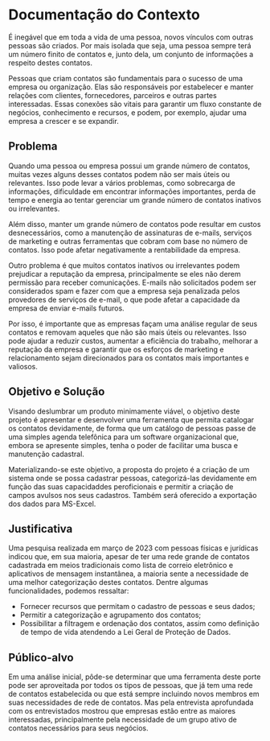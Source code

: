 
# Documentação do Contexto

É inegável que em toda a vida de uma pessoa, novos vínculos com outras pessoas são criados. Por mais isolada que seja, uma pessoa sempre terá um número finito de contatos e, junto dela, um conjunto de informações a respeito destes contatos.

Pessoas que criam contatos são fundamentais para o sucesso de uma empresa ou organização. Elas são responsáveis por estabelecer e manter relações com clientes, fornecedores, parceiros e outras partes interessadas. Essas conexões são vitais para garantir um fluxo constante de negócios, conhecimento e recursos, e podem, por exemplo, ajudar uma empresa a crescer e se expandir.

## Problema
Quando uma pessoa ou empresa possui um grande número de contatos, muitas vezes alguns desses contatos podem não ser mais úteis ou relevantes. Isso pode levar a vários problemas, como sobrecarga de informações, dificuldade em encontrar informações importantes, perda de tempo e energia ao tentar gerenciar um grande número de contatos inativos ou irrelevantes. 

Além disso, manter um grande número de contatos pode resultar em custos desnecessários, como a manutenção de assinaturas de e-mails, serviços de marketing e outras ferramentas que cobram com base no número de contatos. Isso pode afetar negativamente a rentabilidade da empresa. 

Outro problema é que muitos contatos inativos ou irrelevantes podem prejudicar a reputação da empresa, principalmente se eles não derem permissão para receber comunicações. E-mails não solicitados podem ser considerados spam e fazer com que a empresa seja penalizada pelos provedores de serviços de e-mail, o que pode afetar a capacidade da empresa de enviar e-mails futuros. 

Por isso, é importante que as empresas façam uma análise regular de seus contatos e removam aqueles que não são mais úteis ou relevantes. Isso pode ajudar a reduzir custos, aumentar a eficiência do trabalho, melhorar a reputação da empresa e garantir que os esforços de marketing e relacionamento sejam direcionados para os contatos mais importantes e valiosos. 

## Objetivo e Solução

Visando deslumbrar um produto minimamente viável, o objetivo deste projeto é apresentar e desenvolver uma ferramenta que permita catalogar os contatos devidamente, de forma que um catálogo de pessoas passe de uma simples agenda telefônica para um software organizacional que, embora se apresente simples, tenha o poder de facilitar uma busca e manutenção cadastral.

Materializando-se este objetivo, a proposta do projeto é a criação de um sistema onde se possa cadastrar pessoas, categorizá-las devidamente em função das suas capacidaddes peroficionais e permitir a criação de campos avulsos nos seus cadastros. Também será oferecido a exportação dos dados para MS-Excel.

## Justificativa

Uma pesquisa realizada em março de 2023 com pessoas físicas e jurídicas indicou que, em sua maioria, apesar de ter uma rede grande de contatos cadastrada em meios tradicionais como lista de correio eletrônico e aplicativos de mensagem instantânea, a maioria sente a necessidade de uma melhor categorização destes contatos. Dentre algumas funcionalidades, podemos ressaltar:

* Fornecer recursos que permitam o cadastro de pessoas e seus dados;
* Permitir a categorização e agrupamento dos contatos;
* Possibilitar a filtragem e ordenação dos contatos, assim como definição de tempo de vida atendendo a Lei Geral de Proteção de Dados.

## Público-alvo

Em uma análise inicial, pôde-se determinar que uma ferramenta deste porte pode ser aproveitada por todos os tipos de pessoas, que já tem uma rede de contatos estabelecida ou que está sempre incluindo novos membros em suas necessidades de rede de contatos. Mas pela entrevista aprofundada com os entrevistados mostrou que empresas estão entre as maiores interessadas, principalmente pela necessidade de um grupo ativo de contatos necessários para seus negócios. 

